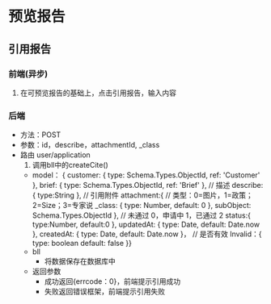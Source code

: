 <!-- 作者：赵权 -->
<!-- 日期：2019/12/08 -->
# 预览报告

## 引用报告

### 前端(异步)

1. 在可预览报告的基础上，点击引用报告，输入内容

### 后端

- 方法：POST
- 参数：id，describe，attachmentId,  _class
- 路由 user/application
  1. 调用bll中的createCite()
  - model：
    {
      customer: {
        type: Schema.Types.ObjectId,
        ref: 'Customer'
      },
      brief: {
        type: Schema.Types.ObjectId,
        ref: 'Brief'
      },
      // 描述
      describe:{
        type:String
      },
      // 引用附件
      attachment:{
        // 类型：0=图片，1=政策；2=Size；3=专家说
        _class: { type: Number, default: 0 },
        subObject: Schema.Types.ObjectId
      },
      // 未通过 0，申请中 1，已通过 2
      status:{
        type:Number,
        default:0
      },
      updatedAt: {
        type: Date,
        default: Date.now
      },
      createdAt: {
        type: Date,
        default: Date.now
      }，
      // 是否有效
      Invalid：{
          type: boolean
          default: false
      }}
  - bll
    - 将数据保存在数据库中
  - 返回参数
    - 成功返回{errcode：0}，前端提示引用成功
    - 失败返回错误框架，前端提示引用失败
